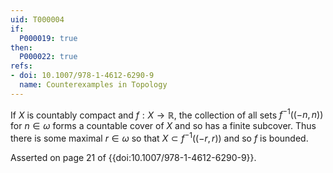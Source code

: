 ```yaml
---
uid: T000004
if:
  P000019: true
then:
  P000022: true
refs:
- doi: 10.1007/978-1-4612-6290-9
  name: Counterexamples in Topology
---
```


If $X$ is countably compact and $f:X \rightarrow \mathbb{R}$, the collection of all sets $f^{-1}((-n,n))$ for $n \in \omega$ forms a countable cover of $X$ and so has a finite subcover. Thus there is some maximal $r \in \omega$ so that $X \subset f^{-1}((-r,r))$ and so $f$ is bounded.

Asserted on page 21 of {{doi:10.1007/978-1-4612-6290-9}}.
